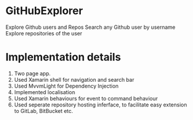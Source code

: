 # GitHubExplorer
Explore Github users and Repos
Search any Github user by username
Explore repositories of the user

# Implementation details
1. Two page app.
2. Used Xamarin shell for navigation and search bar
3. Used MvvmLight for Dependency Injection
4. Implemented localisation
5. Used Xamarin behaviours for event to command behaviour
6. Used seperate repository hosting inferface, to facilitate easy extension to GitLab, BitBucket etc.

